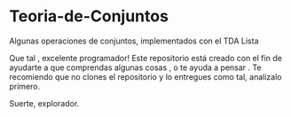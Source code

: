 # Teoria-de-Conjuntos
Algunas operaciones de conjuntos, implementados con el TDA Lista



Que tal , excelente programador!
Este repositorio está creado con el fin de ayudarte a que comprendas algunas cosas , o te ayuda a pensar .
Te recomiendo que no clones el repositorio y lo entregues como tal, analizalo primero.


Suerte, explorador.


